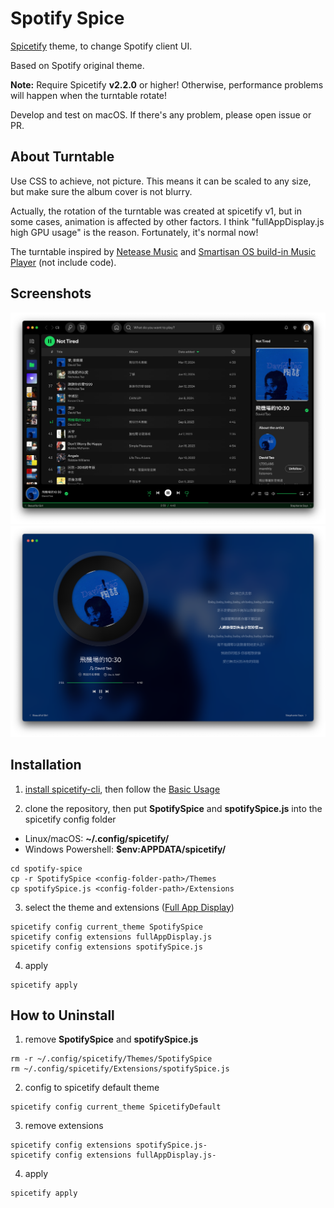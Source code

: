 # Spotify Spice

[Spicetify](https://github.com/khanhas/spicetify-cli) theme, to change Spotify client UI.

Based on Spotify original theme.

**Note:** Require Spicetify **v2.2.0** or higher! Otherwise, performance problems will happen when the turntable rotate!

Develop and test on macOS. If there's any problem, please open issue or PR.

## About Turntable

Use CSS to achieve, not picture. This means it can be scaled to any size, but make sure the album cover is not blurry.

Actually, the rotation of the turntable was created at spicetify v1, but in some cases, animation is affected by other factors. I think "fullAppDisplay.js high GPU usage" is the reason. Fortunately, it's normal now!

The turntable inspired by [Netease Music](https://music.163.com) and [Smartisan OS build-in Music Player](https://www.smartisan.com/os/#/beauty) (not include code).

## Screenshots

![main](screenshots/main.png)
![full_app_display](screenshots/full_app_display.png)

## Installation

1. [install spicetify-cli](https://spicetify.app/docs/getting-started#installation), then follow the [Basic Usage](https://spicetify.app/docs/getting-started#basic-usage)

2. clone the repository, then put **SpotifySpice** and **spotifySpice.js** into the spicetify config folder
* Linux/macOS: **~/.config/spicetify/**
* Windows Powershell: **$env:APPDATA/spicetify/**

```shell
cd spotify-spice
cp -r SpotifySpice <config-folder-path>/Themes
cp spotifySpice.js <config-folder-path>/Extensions
```

3. select the theme and extensions ([Full App Display](https://spicetify.app/docs/advanced-usage/extensions#full-app-display))

```shell
spicetify config current_theme SpotifySpice
spicetify config extensions fullAppDisplay.js
spicetify config extensions spotifySpice.js
```

4. apply

```shell
spicetify apply
```

## How to Uninstall

1. remove **SpotifySpice** and **spotifySpice.js**

```shell
rm -r ~/.config/spicetify/Themes/SpotifySpice
rm ~/.config/spicetify/Extensions/spotifySpice.js
```

2. config to spicetify default theme

```shell
spicetify config current_theme SpicetifyDefault
```

3. remove extensions

```shell
spicetify config extensions spotifySpice.js-
spicetify config extensions fullAppDisplay.js-
```

4. apply

```shell
spicetify apply
```
